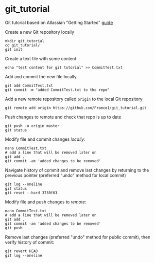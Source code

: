 # git_tutorial
Git tutorial based on Atlassian "Getting Started" [guide](https://it.atlassian.com/git/tutorials/setting-up-a-repository)

Create a new Git repository locally
```
mkdir git_tutorial
cd git_tutorial/
git init
```

Create a text file with some content
```
echo "test content for git tutorial" >> CommitTest.txt
```

Add and commit the new file locally
```
git add CommitTest.txt 
git commit -m "added CommitTest.txt to the repo"
```

Add a new remote repository called `origin` to the local Git repository
```
git remote add origin https://github.com/France1/git_tutorial.git
```

Push changes to remote and check that repo is up to date
```
git push -u origin master
git status
```

Modify file and commit changes *locally*:
```
nano CommitTest.txt 
# add a line that will be removed later on
git add .
git commit -am 'added changes to be removed'
```

Navigate history of commit and remove last changes by returning to the previous pointer (preferred "undo" method for local commit)
```
git log --oneline
git status
git reset --hard 3730f63
```

Modify file and push changes to *remote*: 
```
nano CommitTest.txt 
# add a line that will be removed later on
git add .
git commit -am 'added changes to be removed'
git push
```

Remove last changes (preferred "undo" method for public commit), then verify history of commit:
```
git revert HEAD
git log --oneline
```





